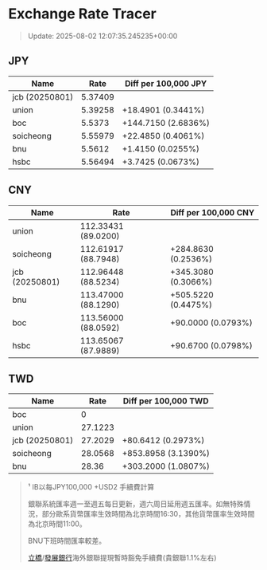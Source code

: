 # Exchange Rate Tracer

> Update: 2025-08-02 12:07:35.245235+00:00

## JPY

| Name           |    Rate | Diff per 100,000 JPY   |
|----------------|---------|------------------------|
| jcb (20250801) | 5.37409 |                        |
| union          | 5.39258 | +18.4901 (0.3441%)     |
| boc            | 5.5373  | +144.7150 (2.6836%)    |
| soicheong      | 5.55979 | +22.4850 (0.4061%)     |
| bnu            | 5.5612  | +1.4150 (0.0255%)      |
| hsbc           | 5.56494 | +3.7425 (0.0673%)      |

## CNY

| Name           | Rate                | Diff per 100,000 CNY   |
|----------------|---------------------|------------------------|
| union          | 112.33431	(89.0200) |                        |
| soicheong      | 112.61917	(88.7948) | +284.8630 (0.2536%)    |
| jcb (20250801) | 112.96448	(88.5234) | +345.3080 (0.3066%)    |
| bnu            | 113.47000	(88.1290) | +505.5220 (0.4475%)    |
| boc            | 113.56000	(88.0592) | +90.0000 (0.0793%)     |
| hsbc           | 113.65067	(87.9889) | +90.6700 (0.0798%)     |

## TWD

| Name           |    Rate | Diff per 100,000 TWD   |
|----------------|---------|------------------------|
| boc            |  0      |                        |
| union          | 27.1223 |                        |
| jcb (20250801) | 27.2029 | +80.6412 (0.2973%)     |
| soicheong      | 28.0568 | +853.8958 (3.1390%)    |
| bnu            | 28.36   | +303.2000 (1.0807%)    |


> ¹ IB以每JPY100,000 +USD2 手續費計算
>
> 銀聯系統匯率週一至週五每日更新，週六周日延用週五匯率。如無特殊情況，部分歐系貨幣匯率生效時間為北京時間16:30，其他貨幣匯率生效時間為北京時間11:00。
>
> BNU下班時間匯率較差。
>
> [立橋](https://www.wlbank.com.mo/uploads/ueditor/file/20181211/1544536513900230.pdf)/[發展銀行](https://www.mdb.com.mo/Service_Charges_20230728.pdf)海外銀聯提現暫時豁免手續費(貴銀聯1.1%左右)

